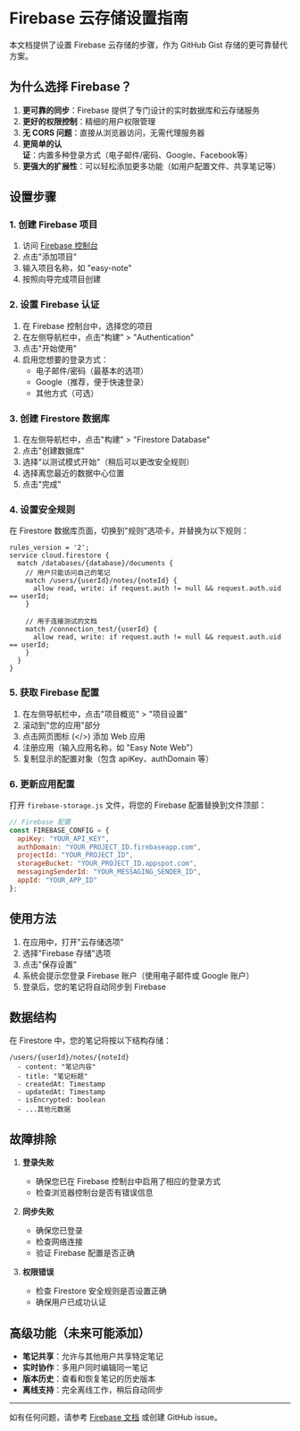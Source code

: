 # Firebase 云存储设置指南

本文档提供了设置 Firebase 云存储的步骤，作为 GitHub Gist 存储的更可靠替代方案。

## 为什么选择 Firebase？

1. **更可靠的同步**：Firebase 提供了专门设计的实时数据库和云存储服务
2. **更好的权限控制**：精细的用户权限管理
3. **无 CORS 问题**：直接从浏览器访问，无需代理服务器
4. **更简单的认证**：内置多种登录方式（电子邮件/密码、Google、Facebook等）
5. **更强大的扩展性**：可以轻松添加更多功能（如用户配置文件、共享笔记等）

## 设置步骤

### 1. 创建 Firebase 项目

1. 访问 [Firebase 控制台](https://console.firebase.google.com/)
2. 点击"添加项目"
3. 输入项目名称，如 "easy-note"
4. 按照向导完成项目创建

### 2. 设置 Firebase 认证

1. 在 Firebase 控制台中，选择您的项目
2. 在左侧导航栏中，点击"构建" > "Authentication"
3. 点击"开始使用"
4. 启用您想要的登录方式：
   - 电子邮件/密码（最基本的选项）
   - Google（推荐，便于快速登录）
   - 其他方式（可选）

### 3. 创建 Firestore 数据库

1. 在左侧导航栏中，点击"构建" > "Firestore Database"
2. 点击"创建数据库"
3. 选择"以测试模式开始"（稍后可以更改安全规则）
4. 选择离您最近的数据中心位置
5. 点击"完成"

### 4. 设置安全规则

在 Firestore 数据库页面，切换到"规则"选项卡，并替换为以下规则：

```
rules_version = '2';
service cloud.firestore {
  match /databases/{database}/documents {
    // 用户只能访问自己的笔记
    match /users/{userId}/notes/{noteId} {
      allow read, write: if request.auth != null && request.auth.uid == userId;
    }
    
    // 用于连接测试的文档
    match /connection_test/{userId} {
      allow read, write: if request.auth != null && request.auth.uid == userId;
    }
  }
}
```

### 5. 获取 Firebase 配置

1. 在左侧导航栏中，点击"项目概览" > "项目设置"
2. 滚动到"您的应用"部分
3. 点击网页图标 (</>) 添加 Web 应用
4. 注册应用（输入应用名称，如 "Easy Note Web"）
5. 复制显示的配置对象（包含 apiKey、authDomain 等）

### 6. 更新应用配置

打开 `firebase-storage.js` 文件，将您的 Firebase 配置替换到文件顶部：

```javascript
// Firebase 配置
const FIREBASE_CONFIG = {
  apiKey: "YOUR_API_KEY",
  authDomain: "YOUR_PROJECT_ID.firebaseapp.com",
  projectId: "YOUR_PROJECT_ID",
  storageBucket: "YOUR_PROJECT_ID.appspot.com",
  messagingSenderId: "YOUR_MESSAGING_SENDER_ID",
  appId: "YOUR_APP_ID"
};
```

## 使用方法

1. 在应用中，打开"云存储选项"
2. 选择"Firebase 存储"选项
3. 点击"保存设置"
4. 系统会提示您登录 Firebase 账户（使用电子邮件或 Google 账户）
5. 登录后，您的笔记将自动同步到 Firebase

## 数据结构

在 Firestore 中，您的笔记将按以下结构存储：

```
/users/{userId}/notes/{noteId}
  - content: "笔记内容"
  - title: "笔记标题"
  - createdAt: Timestamp
  - updatedAt: Timestamp
  - isEncrypted: boolean
  - ...其他元数据
```

## 故障排除

1. **登录失败**
   - 确保您已在 Firebase 控制台中启用了相应的登录方式
   - 检查浏览器控制台是否有错误信息

2. **同步失败**
   - 确保您已登录
   - 检查网络连接
   - 验证 Firebase 配置是否正确

3. **权限错误**
   - 检查 Firestore 安全规则是否设置正确
   - 确保用户已成功认证

## 高级功能（未来可能添加）

- **笔记共享**：允许与其他用户共享特定笔记
- **实时协作**：多用户同时编辑同一笔记
- **版本历史**：查看和恢复笔记的历史版本
- **离线支持**：完全离线工作，稍后自动同步

---

如有任何问题，请参考 [Firebase 文档](https://firebase.google.com/docs) 或创建 GitHub issue。 